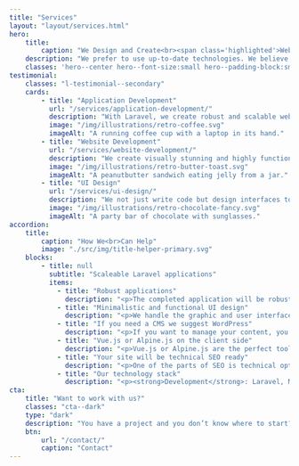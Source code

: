 ```yaml
---
title: "Services"
layout: "layout/services.html"
hero:
    title:
        caption: "We Design and Create<br><span class='highlighted'>Web Based Solutions</span>"
    description: "We prefer to use up-to-date technologies. We believe it’s the foundation of a stable web application."
    classes: 'hero--center hero--font-size:small hero--padding-block:small'
testimonial:
    classes: "l-testimonial--secondary"
    cards:
        - title: "Application Development"
          url: "/services/application-development/"
          description: "With Laravel, we create robust and scalable web applications that seamlessly integrate potent features, intuitive user interfaces, and secure backend functionality."
          image: "/img/illustrations/retro-coffee.svg"
          imageAlt: "A running coffee cup with a laptop in its hand."
        - title: "Website Development"
          url: "/services/website-development/"
          description: "We create visually stunning and highly functional websites built on WordPress or Eleventy."
          image: "/img/illustrations/retro-butter-toast.svg"
          imageAlt: "A peanutbutter sandwich eating jelly from a jar."
        - title: "UI Design"
          url: "/services/ui-design/"
          description: "We not just write code but design interfaces too. Our goal is to make functional and straightforward UI. Also, we can help you with many other web-related things."
          image: "/img/illustrations/retro-chocolate-fancy.svg"
          imageAlt: "A party bar of chocolate with sunglasses."
accordion:
    title:
        caption: "How We<br>Can Help"
        image: "./src/img/title-helper-primary.svg"
    blocks:
        - title: null
          subtitle: "Scaleable Laravel applications"
          items:
            - title: "Robust applications"
              description: "<p>The completed application will be robust, easy to expand, and secure. We and the Laravel framework grant this.</p>"
            - title: "Minimalistic and functional UI design"
              description: "<p>We handle the graphic and user interface designs. We do our researches about your genre and competition.</p>"
            - title: "If you need a CMS we suggest WordPress"
              description: "<p>If you want to manage your content, you need a great tool to do so. We choose WordPress when it comes to content management.</p>"
            - title: "Vue.js or Alpine.js on the client side"
              description: "<p>Vue.js or Alpine.js are the perfect tools to complete Laravel from the front-end side. We make flexible UI with them.</p>"
            - title: "Your site will be technical SEO ready"
              description: "<p>One of the parts of SEO is technical optimization. We will do our best to make it the best as possible.</p>"
            - title: "Our technology stack"
              description: "<p><strong>Development</strong>: Laravel, MySQL, Redis, Vue.js, Alpine.js, Boostrap, Root, Bazar, Spruce CSS, Webpack, Yarn, npm.</p><p><strong>Integration</strong>: PayPal, Braintree, Stripe, SimplePay, MailChimp, Google Maps, Google Tag Manager.</p><p><strong>Server</strong>: Netlify, A2 Hosting, Laravel Forge, AWS.</p>"
cta:
    title: "Want to work with us?"
    classes: "cta--dark"
    type: "dark"
    description: "You have a project and you don’t know where to start? Feel free to contact us to discuss you project’s details. Maybe we can help you."
    btn:
        url: "/contact/"
        caption: "Contact"
---
```

